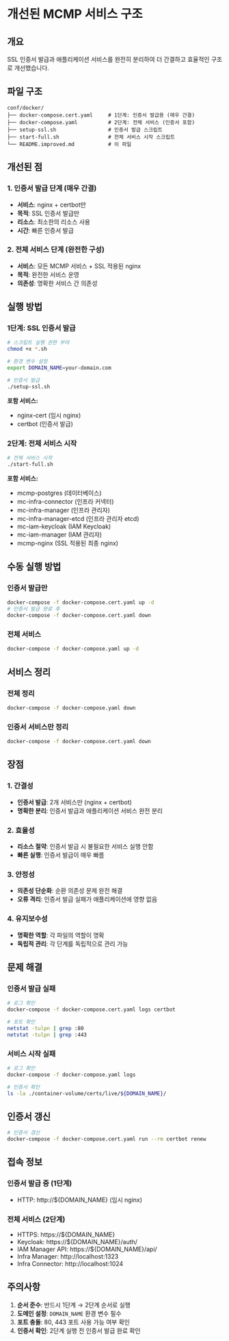 # 개선된 MCMP 서비스 구조

## 개요
SSL 인증서 발급과 애플리케이션 서비스를 완전히 분리하여 더 간결하고 효율적인 구조로 개선했습니다.

## 파일 구조
```
conf/docker/
├── docker-compose.cert.yaml     # 1단계: 인증서 발급용 (매우 간결)
├── docker-compose.yaml          # 2단계: 전체 서비스 (인증서 포함)
├── setup-ssl.sh                 # 인증서 발급 스크립트
├── start-full.sh                # 전체 서비스 시작 스크립트
└── README.improved.md           # 이 파일
```

## 개선된 점

### 1. 인증서 발급 단계 (매우 간결)
- **서비스**: nginx + certbot만
- **목적**: SSL 인증서 발급만
- **리소스**: 최소한의 리소스 사용
- **시간**: 빠른 인증서 발급

### 2. 전체 서비스 단계 (완전한 구성)
- **서비스**: 모든 MCMP 서비스 + SSL 적용된 nginx
- **목적**: 완전한 서비스 운영
- **의존성**: 명확한 서비스 간 의존성

## 실행 방법

### 1단계: SSL 인증서 발급
```bash
# 스크립트 실행 권한 부여
chmod +x *.sh

# 환경 변수 설정
export DOMAIN_NAME=your-domain.com

# 인증서 발급
./setup-ssl.sh
```

**포함 서비스:**
- nginx-cert (임시 nginx)
- certbot (인증서 발급)

### 2단계: 전체 서비스 시작
```bash
# 전체 서비스 시작
./start-full.sh
```

**포함 서비스:**
- mcmp-postgres (데이터베이스)
- mc-infra-connector (인프라 커넥터)
- mc-infra-manager (인프라 관리자)
- mc-infra-manager-etcd (인프라 관리자 etcd)
- mc-iam-keycloak (IAM Keycloak)
- mc-iam-manager (IAM 관리자)
- mcmp-nginx (SSL 적용된 최종 nginx)

## 수동 실행 방법

### 인증서 발급만
```bash
docker-compose -f docker-compose.cert.yaml up -d
# 인증서 발급 완료 후
docker-compose -f docker-compose.cert.yaml down
```

### 전체 서비스
```bash
docker-compose -f docker-compose.yaml up -d
```

## 서비스 정리

### 전체 정리
```bash
docker-compose -f docker-compose.yaml down
```

### 인증서 서비스만 정리
```bash
docker-compose -f docker-compose.cert.yaml down
```

## 장점

### 1. 간결성
- **인증서 발급**: 2개 서비스만 (nginx + certbot)
- **명확한 분리**: 인증서 발급과 애플리케이션 서비스 완전 분리

### 2. 효율성
- **리소스 절약**: 인증서 발급 시 불필요한 서비스 실행 안함
- **빠른 실행**: 인증서 발급이 매우 빠름

### 3. 안정성
- **의존성 단순화**: 순환 의존성 문제 완전 해결
- **오류 격리**: 인증서 발급 실패가 애플리케이션에 영향 없음

### 4. 유지보수성
- **명확한 역할**: 각 파일의 역할이 명확
- **독립적 관리**: 각 단계를 독립적으로 관리 가능

## 문제 해결

### 인증서 발급 실패
```bash
# 로그 확인
docker-compose -f docker-compose.cert.yaml logs certbot

# 포트 확인
netstat -tulpn | grep :80
netstat -tulpn | grep :443
```

### 서비스 시작 실패
```bash
# 로그 확인
docker-compose -f docker-compose.yaml logs

# 인증서 확인
ls -la ./container-volume/certs/live/${DOMAIN_NAME}/
```

## 인증서 갱신
```bash
# 인증서 갱신
docker-compose -f docker-compose.cert.yaml run --rm certbot renew
```

## 접속 정보

### 인증서 발급 중 (1단계)
- HTTP: http://${DOMAIN_NAME} (임시 nginx)

### 전체 서비스 (2단계)
- HTTPS: https://${DOMAIN_NAME}
- Keycloak: https://${DOMAIN_NAME}/auth/
- IAM Manager API: https://${DOMAIN_NAME}/api/
- Infra Manager: http://localhost:1323
- Infra Connector: http://localhost:1024

## 주의사항

1. **순서 준수**: 반드시 1단계 → 2단계 순서로 실행
2. **도메인 설정**: `DOMAIN_NAME` 환경 변수 필수
3. **포트 충돌**: 80, 443 포트 사용 가능 여부 확인
4. **인증서 확인**: 2단계 실행 전 인증서 발급 완료 확인 